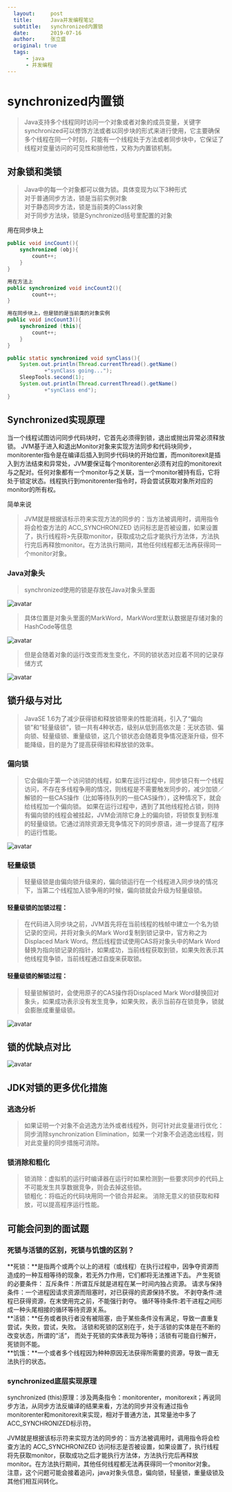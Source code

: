 ```yaml
---
  layout:     post                
  title:      Java并发编程笔记      
  subtitle:   synchronized内置锁    
  date:       2019-07-16           
  author:     张立盛               
  original: true                  
  tags:                           
      - java
      - 并发编程
---
```


# synchronized内置锁
>Java支持多个线程同时访问一个对象或者对象的成员变量，关键字synchronized可以修饰方法或者以同步块的形式来进行使用，它主要确保多个线程在同一个时刻，只能有一个线程处于方法或者同步块中，它保证了线程对变量访问的可见性和排他性，又称为内置锁机制。


## 对象锁和类锁
>Java中的每一个对象都可以做为锁。具体变现为以下3种形式  
>对于普通同步方法，锁是当前实例对象  
>对于静态同步方法，锁是当前类的Class对象  
>对于同步方法块，锁是Synchronized括号里配置的对象    

	
用在同步块上
```java
public void incCount(){
    synchronized (obj){
        count++;
    }
}

用在方法上
public synchronized void incCount2(){
        count++;
}

用在同步块上，但是锁的是当前类的对象实例
public void incCount3(){
    synchronized (this){
        count++;
    }
}

public static synchronized void synClass(){
    System.out.println(Thread.currentThread().getName()
            +"synClass going...");
    SleepTools.second(1);
    System.out.println(Thread.currentThread().getName()
            +"synClass end");
}
```

## Synchronized实现原理
当一个线程试图访问同步代码块时，它首先必须得到锁，退出或抛出异常必须释放锁。
JVM基于进入和退出Monitor对象来实现方法同步和代码块同步，monitorenter指令是在编译后插入到同步代码块的开始位置，而monitorexit是插入到方法结束和异常处，JVM要保证每个monitorenter必须有对应的monitorexit与之配对。任何对象都有一个monitor与之关联，当一个monitor被持有后，它将处于锁定状态。线程执行到monitorenter指令时，将会尝试获取对象所对应的monitor的所有权。

简单来说
>JVM就是根据该标示符来实现方法的同步的：当方法被调用时，调用指令将会检查方法的 ACC_SYNCHRONIZED 访问标志是否被设置，如果设置了，执行线程将>先获取monitor，获取成功之后才能执行方法体，方法执行完后再释放monitor。在方法执行期间，其他任何线程都无法再获得同一个monitor对象。


### Java对象头
>synchronized使用的锁是存放在Java对象头里面  

![avatar](/images/blog/2019-07-16-Synchronized_01.png)
>具体位置是对象头里面的MarkWord，MarkWord里默认数据是存储对象的HashCode等信息  

![avatar](/images/blog/2019-07-16-Synchronized_02.png)


>但是会随着对象的运行改变而发生变化，不同的锁状态对应着不同的记录存储方式

![avatar](/images/blog/2019-07-16-Synchronized_03.png)


## 锁升级与对比
>JavaSE 1.6为了减少获得锁和释放锁带来的性能消耗，引入了“偏向锁”和“轻量级锁”，锁一共有4种状态，级别从低到高依次是：无状态锁、偏向锁、轻量级锁、重量级锁，这几个锁状态会随着竞争情况逐渐升级，但不能降级，目的是为了提高获得锁和释放锁的效率。  

### 偏向锁
>它会偏向于第一个访问锁的线程，如果在运行过程中，同步锁只有一个线程访问，不存在多线程争用的情况，则线程是不需要触发同步的，减少加锁／解锁的一些CAS操作（比如等待队列的一些CAS操作），这种情况下，就会给线程加一个偏向锁。 如果在运行过程中，遇到了其他线程抢占锁，则持有偏向锁的线程会被挂起，JVM会消除它身上的偏向锁，将锁恢复到标准的轻量级锁。它通过消除资源无竞争情况下的同步原语，进一步提高了程序的运行性能。  

![avatar](/images/blog/2019-07-16-Synchronized_05.png)

### 轻量级锁  
>轻量级锁是由偏向锁升级来的，偏向锁运行在一个线程进入同步块的情况下，当第二个线程加入锁争用的时候，偏向锁就会升级为轻量级锁。  

#### 轻量级锁的加锁过程：  
>在代码进入同步块之前，JVM首先将在当前线程的栈帧中建立一个名为锁记录的空间，并将对象头的Mark Word复制到锁记录中，官方称之为 Displaced Mark Word。然后线程尝试使用CAS将对象头中的Mark Word替换为指向锁记录的指针，如果成功，当前线程获取到锁，如果失败表示其他线程竞争锁，当前线程通过自旋来获取锁。

#### 轻量级锁的解锁过程：
>轻量锁解锁时，会使用原子的CAS操作将Displaced Mark Word替换回对象头，如果成功表示没有发生竞争，如果失败，表示当前存在锁竞争，锁就会膨胀成重量级锁。  

![avatar](/images/blog/2019-07-16-Synchronized_04.png)

## 锁的优缺点对比

![avatar](/images/blog/2019-07-16-Synchronized_06.png)

## JDK对锁的更多优化措施
### 逃逸分析
>如果证明一个对象不会逃逸方法外或者线程外，则可针对此变量进行优化：
同步消除synchronization Elimination，如果一个对象不会逃逸出线程，则对此变量的同步措施可消除。
### 锁消除和粗化
>锁消除：虚拟机的运行时编译器在运行时如果检测到一些要求同步的代码上不可能发生共享数据竞争，则会去掉这些锁。  
锁粗化：将临近的代码块用同一个锁合并起来。
消除无意义的锁获取和释放，可以提高程序运行性能。


## 可能会问到的面试题

### 死锁与活锁的区别，死锁与饥饿的区别？  
**死锁：**是指两个或两个以上的进程（或线程）在执行过程中，因争夺资源而造成的一种互相等待的现象，若无外力作用，它们都将无法推进下去。 
产生死锁的必要条件： 
互斥条件：所谓互斥就是进程在某一时间内独占资源。
请求与保持条件：一个进程因请求资源而阻塞时，对已获得的资源保持不放。 
不剥夺条件:进程已获得资源，在末使用完之前，不能强行剥夺。 
循环等待条件:若干进程之间形成一种头尾相接的循环等待资源关系。  
**活锁：**任务或者执行者没有被阻塞，由于某些条件没有满足，导致一直重复尝试，失败，尝试，失败。
活锁和死锁的区别在于，处于活锁的实体是在不断的改变状态，所谓的“活”， 而处于死锁的实体表现为等待；活锁有可能自行解开，死锁则不能。  
**饥饿：**一个或者多个线程因为种种原因无法获得所需要的资源，导致一直无法执行的状态。  

### synchronized底层实现原理
synchronized (this)原理：涉及两条指令：monitorenter，monitorexit；再说同步方法，从同步方法反编译的结果来看，方法的同步并没有通过指令monitorenter和monitorexit来实现，相对于普通方法，其常量池中多了ACC_SYNCHRONIZED标示符。  

JVM就是根据该标示符来实现方法的同步的：当方法被调用时，调用指令将会检查方法的 ACC_SYNCHRONIZED 访问标志是否被设置，如果设置了，执行线程将先获取monitor，获取成功之后才能执行方法体，方法执行完后再释放monitor。在方法执行期间，其他任何线程都无法再获得同一个monitor对象。  
注意，这个问题可能会接着追问，java对象头信息，偏向锁，轻量锁，重量级锁及其他们相互间转化。